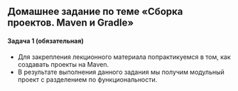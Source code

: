 ## Домашнее задание по теме «Сборка проектов. Maven и Gradle»
#### Задача 1 (обязательная)
- Для закрепления лекционного материала попрактикуемся в том, как создавать проекты на Maven.
- В результате выполнения данного задания мы получим модульный проект с разделением по функциональности.